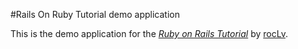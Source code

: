 #Rails On Ruby Tutorial demo application

This is the demo application for the [*Ruby on Rails Tutorial*](http://railstutorial.org/) by [rocLv](http://roclv.github.io/).
